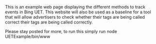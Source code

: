 This is an example web page displaying the different methods to track events in
Bing UET. This website will also be used as a baseline for a tool that will
allow advertisers to check whether their tags are being called correct their
tags are being called correctly.

Please stay posted for more, to run this simply run node UETExample/bin/www
